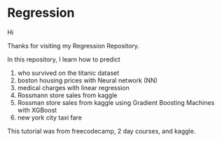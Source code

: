 # Regression
Hi 

Thanks for visiting my Regression Repository. 

In this repository, I learn how to predict

1. who survived on the titanic dataset
2. boston housing prices with Neural network (NN)
3. medical charges with linear regression
4. Rossmann store sales from kaggle
5. Rossman store sales from kaggle using Gradient Boosting Machines with XGBoost
6. new york city taxi fare

This tutorial was from freecodecamp, 2 day courses, and kaggle. 
